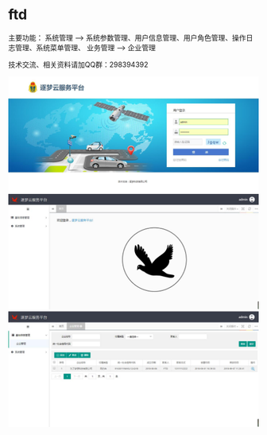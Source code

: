 # ftd
主要功能：
系统管理 --> 系统参数管理、用户信息管理、用户角色管理、操作日志管理、系统菜单管理、
业务管理 --> 企业管理

技术交流、相关资料请加QQ群：298394392

<img src="/ftd-web/src/main/webapp/static/img/readme/login.jpg" alt="living" style="max-width:100%;">
</dr>
<img src="/ftd-web/src/main/webapp/static/img/readme/index.jpg" alt="living" style="max-width:100%;">
</dr>
<img src="/ftd-web/src/main/webapp/static/img/readme/company.jpg" alt="living" style="max-width:100%;">